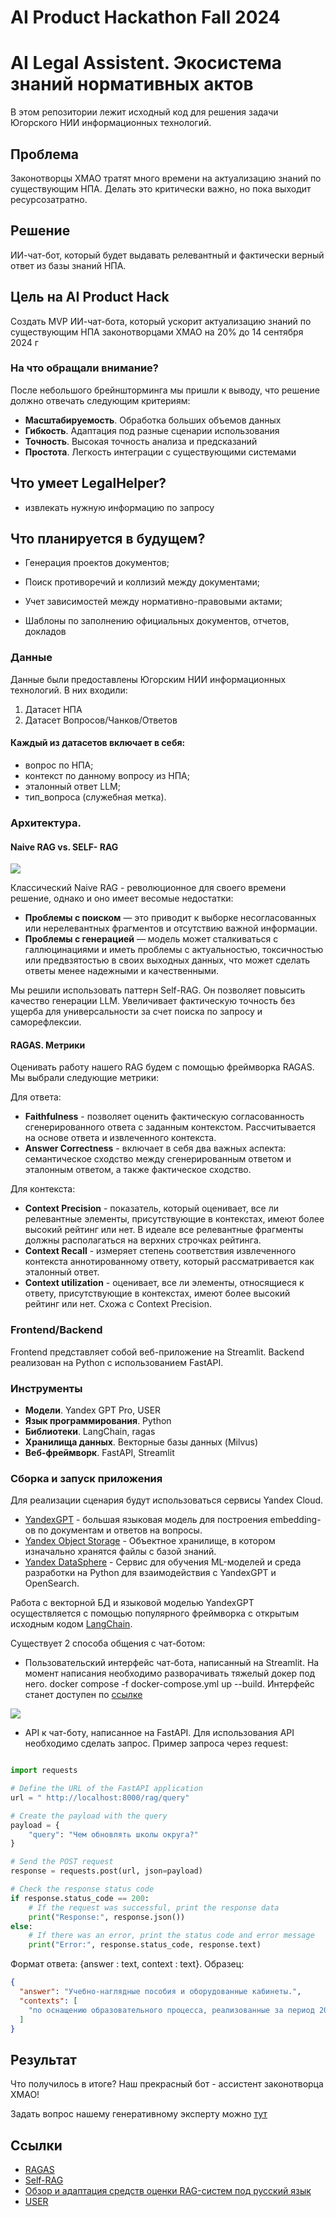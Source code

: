 # AI Product Hackathon Fall 2024

# AI Legal Assistent. Экосистема знаний нормативных актов

В этом репозитории лежит исходный код для решения задачи Югорского НИИ информационных технологий.  

## Проблема

Законотворцы ХМАО тратят много времени на актуализацию знаний по существующим НПА. Делать это критически важно, но пока выходит ресурсозатратно.

## Решение 

ИИ-чат-бот, который будет выдавать релевантный и фактически верный ответ из базы знаний НПА.

## Цель на AI Product Hack 

Создать MVP ИИ-чат-бота, который ускорит актуализацию знаний по существующим НПА законотворцами ХМАО на 20% до 14 сентября 2024 г

### На что обращали внимание?

После небольшого брейншторминга мы пришли к выводу, что решение должно отвечать следующим критериям:

- **Масштабируемость**. Обработка больших объемов данных
- **Гибкость**. Адаптация под разные сценарии использования
- **Точность**. Высокая точность анализа и предсказаний
- **Простота**. Легкость интеграции с существующими системами

## Что умеет LegalHelper? 

- извлекать нужную информацию по запросу

## Что планируется в будущем?

- Генерация проектов документов;

- Поиск противоречий и коллизий между документами; 

- Учет зависимостей между нормативно-правовыми актами;

- Шаблоны по заполнению официальных документов, отчетов, докладов



### Данные

Данные были предоставлены Югорским НИИ информационных технологий. В них входили:

1. Датасет НПА
2. Датасет Вопросов/Чанков/Ответов

#### Каждый из датасетов включает в себя:
- вопрос по НПА; 
- контекст по данному вопросу из НПА; 
- эталонный ответ LLM; 
- тип_вопроса (служебная метка).

### Архитектура. 

#### Naive RAG vs. SELF- RAG

![](https://github.com/svyatocheck/product-hack-rag-case/blob/_dev_natalia/self%20rag.jpg?raw=true)

Классический Naive RAG - революционное для своего времени решение, однако и оно имеет весомые недостатки:

- **Проблемы с поиском** — это приводит к выборке несогласованных или нерелевантных фрагментов и отсутствию важной информации.
- **Проблемы с генерацией** — модель может сталкиваться с галлюцинациями и иметь проблемы с актуальностью, токсичностью или предвзятостью в своих выходных данных, что может сделать ответы менее надежными и качественными.

Мы решили использовать паттерн Self-RAG. Он позволяет повысить качество генерации LLM. Увеличивает фактическую точность без ущерба для универсальности за счет поиска по запросу и саморефлексии.

#### RAGAS. Метрики

Оценивать работу нашего RAG будем с помощью фреймворка RAGAS. Мы выбрали следующие метрики: 

Для ответа:

- **Faithfulness** - позволяет оценить фактическую согласованность сгенерированного ответа с заданным контекстом. Рассчитывается на основе ответа и извлеченного контекста. 
 - **Answer Correctness** -  включает в себя два важных аспекта: семантическое сходство между сгенерированным ответом и эталонным ответом, а также фактическое сходство.


Для контекста:


- **Context Precision** - показатель, который оценивает, все ли релевантные элементы, присутствующие в контекстах, имеют более высокий рейтинг или нет. В идеале все релевантные фрагменты должны располагаться на верхних строчках рейтинга.
- **Context Recall** - измеряет степень соответствия извлеченного контекста аннотированному ответу, который рассматривается как эталонный ответ.
- **Context utilization** - оценивает, все ли элементы, относящиеся к ответу, присутствующие в контекстах, имеют более высокий рейтинг или нет. Схожа с Context Precision.  

### Frontend/Backend

Frontend представляет собой веб-приложение на Streamlit.
Backend реализован на Python с использованием FastAPI. 



### Инструменты

- **Модели**. Yandex GPT Pro, USER
- **Язык программирования**. Python
- **Библиотеки**. LangChain, ragas
- **Хранилища данных**. Векторные базы данных (Milvus)
- **Веб-фреймворк**. FastAPI, Streamlit

### Сборка и запуск приложения

Для реализации сценария будут использоваться сервисы Yandex Cloud.

- [YandexGPT](https://yandex.cloud/ru/docs/foundation-models/concepts/yandexgpt/) - большая языковая модель для построения embedding-ов по документам и ответов на вопросы.
- [Yandex Object Storage](https://yandex.cloud/ru/docs/storage/) - Объектное хранилище, в котором изначально хранятся файлы с базой знаний.
- [Yandex DataSphere](https://yandex.cloud/ru/docs/datasphere/) - Cервис для обучения ML-моделей и среда разработки на Python для взаимодействия с YandexGPT и OpenSearch.

Работа с векторной БД и языковой моделью YandexGPT осуществляется с помощью популярного фреймворка с открытым исходным кодом [LangChain](https://www.langchain.com/).

Существует 2 способа общения с чат-ботом:

- Пользовательский интерфейс чат-бота, написанный на Streamlit. На момент написания необходимо разворачивать тяжелый докер под него. 
docker compose -f docker-compose.yml up --build. Интерфейс станет доступен по [ссылке](http://localhost:8501)

![](https://github.com/svyatocheck/product-hack-rag-case/blob/_dev_natalia/front.jpg?raw=true)

- API к чат-боту, написанное на FastAPI. Для использования API необходимо сделать запрос. Пример запроса через request:

```python

import requests

# Define the URL of the FastAPI application
url = " http://localhost:8000/rag/query"

# Create the payload with the query
payload = {
    "query": "Чем обновлять школы округа?"
}

# Send the POST request
response = requests.post(url, json=payload)

# Check the response status code
if response.status_code == 200:
    # If the request was successful, print the response data
    print("Response:", response.json())
else:
    # If there was an error, print the status code and error message
    print("Error:", response.status_code, response.text)
```

Формат ответа: {answer : text, context : text}. Образец:

```json
{
  "answer": "Учебно-наглядные пособия и оборудованные кабинеты.",
  "contexts": [
    "по оснащению образовательного процесса, реализованные за период 2007 - 2010 гг.: более 30% школьников автономного округа обучаются в условиях, не соответствующих современным требованиям; больше половины образовательных учреждений автономного округа нуждаются в обновлении учебно-наглядных пособий, современных оборудованных кабинетах. образовательные учреждения автономного округа обеспечены доступом к сети интернет, однако в большинстве учреждений отсутствуют локальные внутренние сети, необходимые для', 'для перевозки обучающихся 0,000 0,000 0,000 3 пополнение фондов библиотек общеобразовательных учреждений 80,732 80,732 0,0 4 развитие школьной инфраструктуры (текущий ремонт с целью обеспечения выполнения требований к санитарно- бытовым условиям и охране здоровья обучающихся, а также с целью подготовки помещений для установки оборудования) 0,000 0,000 0,000 5 повышение квалификации, профессиональная переподготовка руководителей общеобразовательных учреждений и учителей * 0,000 0,000 0,000 6 модернизация"
  ]
}
```

## Результат

Что получилось в итоге? Наш прекрасный бот - ассистент законотворца ХМАО! 

Задать вопрос нашему генеративному эксперту можно [тут](http://localhost:8501)

## Ссылки

- [RAGAS](https://docs.ragas.io/en/latest/concepts/metrics/context_utilization.html)
- [Self-RAG](https://arxiv.org/abs/2310.11511)
- [Обзор и адаптация средств оценки RAG-систем под русский язык](ttps://youtube/VcOLsc1MUTY?t=768)
- [USER](https://huggingface.co/deepvk/USER-bge-m3)
